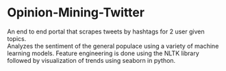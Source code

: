 # Opinion-Mining-Twitter

An end to end portal that scrapes tweets by hashtags for 2 user given topics. <br />
Analyzes the sentiment of the general populace using a variety of machine learning models. Feature engineering is done using the NLTK library followed by visualization of trends using seaborn in python. <br />
